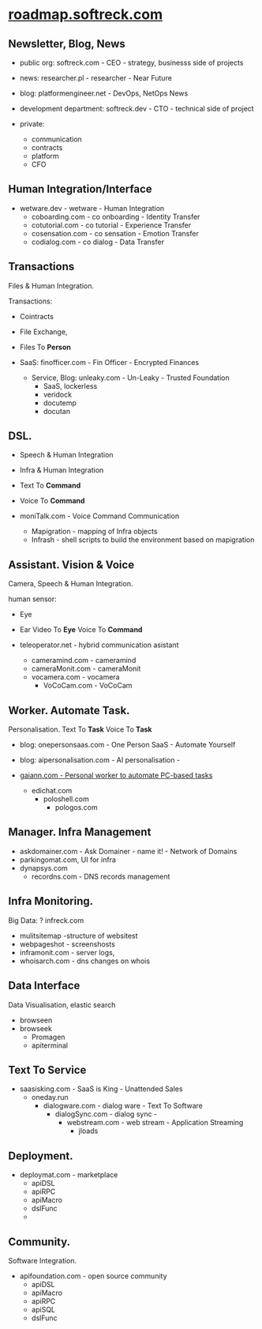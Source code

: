 # [roadmap.softreck.com](http://roadmap.softreck.com)

## Newsletter, Blog, News

+ public org: softreck.com - CEO - strategy, businesss side of projects 
+ news: researcher.pl - researcher - Near Future

+ blog: platformengineer.net - DevOps, NetOps  News
+ development department: softreck.dev - CTO - technical side of project   
+ private:
  + communication
  + contracts
  + platform
  + CFO
    

## Human Integration/Interface

+ wetware.dev - wetware - Human Integration
  + coboarding.com - co onboarding - Identity Transfer
  + cotutorial.com - co tutorial - Experience Transfer 
  + cosensation.com -  co sensation - Emotion Transfer
  + codialog.com - co dialog - Data Transfer



## Transactions

Files & Human Integration.

Transactions:
+ Cointracts
+ File Exchange,
+ Files To **Person**

+ SaaS: finofficer.com - Fin Officer - Encrypted Finances
  + Service, Blog: unleaky.com - Un-Leaky - Trusted Foundation
    + SaaS, lockerless
    + veridock
    + docutemp
    + docutan



## DSL.

+ Speech & Human Integration
+ Infra & Human Integration
+ Text To **Command**
+ Voice To **Command**

+ moniTalk.com - Voice Command Communication 
  + Mapigration - mapping of Infra objects
  + Infrash - shell scripts to build the environment based on mapigration      
  
  
## Assistant. Vision & Voice

Camera, Speech & Human Integration. 

human sensor:
+ Eye
+ Ear 
Video To **Eye**
Voice To **Command**

+ teleoperator.net - hybrid communication asistant
  + cameramind.com - cameramind
  + cameraMonit.com  - cameraMonit
  + vocamera.com - vocamera
    + VoCoCam.com - VoCoCam      
    

## Worker. Automate Task.

Personalisation.
Text To **Task**
Voice To **Task**

+ blog: onepersonsaas.com - One Person SaaS - Automate Yourself
+ blog: aipersonalisation.com - AI personalisation -
  
+ [gaiann.com - Personal worker to automate PC-based tasks](https://www.gaiann.com/)
  + edichat.com
    + poloshell.com
      + pologos.com 


## Manager. Infra Management

+ askdomainer.com - Ask Domainer - name it! - Network of Domains
+ parkingomat.com, UI for infra
+ dynapsys.com
  + recordns.com - DNS records management



## Infra Monitoring. 

Big Data:
? infreck.com
+ mulitsitemap -structure of websitest
+ webpageshot - screenshosts
+ inframonit.com - server logs, 
+ whoisarch.com - dns changes on whois


## Data Interface

Data Visualisation, elastic search

+ browseen
+ browseek
  + Promagen
  + apiterminal



## Text To Service

+ saasisking.com - SaaS is King - Unattended Sales      
  + oneday.run 
    + dialogware.com - dialog ware - Text To Software
      + dialogSync.com - dialog sync -  
        + webstream.com - web stream - Application Streaming  
          + jloads
     


## Deployment.

+ deploymat.com - marketplace
  + apiDSL
  + apiRPC
  + apiMacro
  + dslFunc
  + 


## Community.
Software Integration.

+ apifoundation.com - open source community      
  + apiDSL
  + apiMacro
  + apiRPC
  + apiSQL
  + dslFunc



